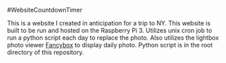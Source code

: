 #WebsiteCountdownTimer

This is a website I created in anticipation for a trip to NY. This website is built to be run and hosted on the Raspberry Pi 3. Utilizes unix cron job to run a python script each day to replace the photo. Also utilizes the lightbox photo viewer [Fancybox](http://fancyapps.com/fancybox/) to display daily photo. Python script is in the root directory of this repository. 
